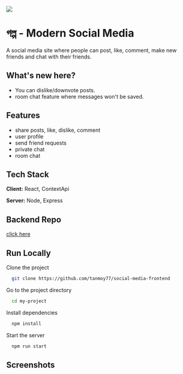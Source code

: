 ![](https://img.shields.io/badge/Golpo%20-v1.0.0-brightgreen)

# গল্প - Modern Social Media

A social media site where people can post, like, comment, make new friends and chat with their friends.

## What's new here?

- You can dislike/downvote posts.
- room chat feature where messages won't be saved.

## Features

- share posts, like, dislike, comment
- user profile
- send friend requests
- private chat
- room chat

## Tech Stack

**Client:** React, ContextApi

**Server:** Node, Express

## Backend Repo

[click here](https://github.com/tanmoy77/social-media-backend)

## Run Locally

Clone the project

```bash
  git clone https://github.com/tanmoy77/social-media-frontend
```

Go to the project directory

```bash
  cd my-project
```

Install dependencies

```bash
  npm install
```

Start the server

```bash
  npm run start
```

## Screenshots

